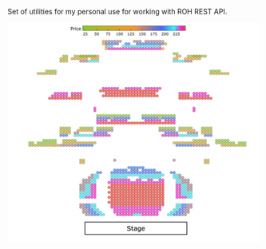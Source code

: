 Set of utilities for my personal use for working with ROH REST API.

<img src="ROH_hall.png" width="1000"/>